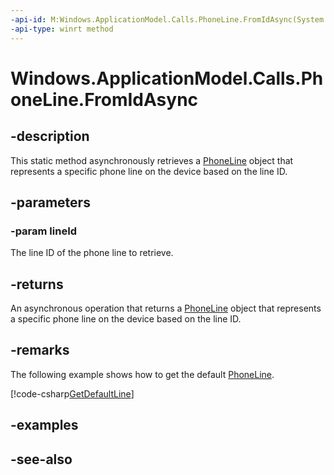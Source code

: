 ```yaml
---
-api-id: M:Windows.ApplicationModel.Calls.PhoneLine.FromIdAsync(System.Guid)
-api-type: winrt method
---
```


<!-- Method syntax
public Windows.Foundation.IAsyncOperation<Windows.ApplicationModel.Calls.PhoneLine> FromIdAsync(System.Guid lineId)
-->

# Windows.ApplicationModel.Calls.PhoneLine.FromIdAsync

## -description
This static method asynchronously retrieves a [PhoneLine](phoneline.md) object that represents a specific phone line on the device based on the line ID.

## -parameters
### -param lineId
The line ID of the phone line to retrieve.

## -returns
An asynchronous operation that returns a [PhoneLine](phoneline.md) object that represents a specific phone line on the device based on the line ID.

## -remarks
The following example shows how to get the default [PhoneLine](phoneline.md).



[!code-csharp[GetDefaultLine](../windows.applicationmodel.calls/code/ApplicationModel.Calls/cs/Scenario1.cs#SnippetGetDefaultLine)]

## -examples

## -see-also
